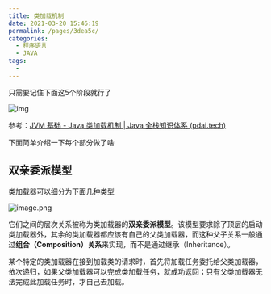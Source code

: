 ```yaml
---
title: 类加载机制
date: 2021-03-20 15:46:19
permalink: /pages/3dea5c/
categories:
  - 程序语言
  - JAVA
tags:
  - 
---
```


只需要记住下面这5个阶段就行了

![img](https://img.xiaoyou66.com/2021/03/23/6db4376bea983.png)



参考：[JVM 基础 - Java 类加载机制 | Java 全栈知识体系 (pdai.tech)](https://www.pdai.tech/md/java/jvm/java-jvm-classload.html)

下面简单介绍一下每个部分做了啥

## 双亲委派模型

类加载器可以细分为下面几种类型

![image.png](https://img.xiaoyou66.com/2021/03/23/fafa7c8626766.png)

它们之间的层次关系被称为类加载器的**双亲委派模型**。该模型要求除了顶层的启动类加载器外，其余的类加载器都应该有自己的父类加载器，而这种父子关系一般通过**组合（Composition）关系**来实现，而不是通过继承（Inheritance）。

某个特定的类加载器在接到加载类的请求时，首先将加载任务委托给父类加载器，依次递归，如果父类加载器可以完成类加载任务，就成功返回；只有父类加载器无法完成此加载任务时，才自己去加载。

